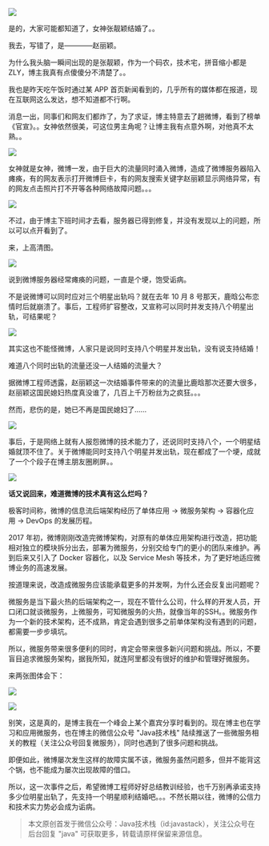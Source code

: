 ![](http://5b0988e595225.cdn.sohucs.com/images/20181016/5a2a9bfb0fe54969ab295a081a5b26f2.jpeg)

是的，大家可能都知道了，女神张靓颖结婚了。。

我去，写错了，是————赵丽颖。

为什么我头脑一瞬间出现的是张靓颖，作为一个码农，技术宅，拼音缩小都是 ZLY，博主我真有点傻傻分不清楚了。。

我也是昨天吃午饭时通过某 APP 首页新闻看到的，几乎所有的媒体都在报道，现在互联网这么发达，想不知道都不行啊。

消息一出，同事们和网友们都炸了，为了求证，博主特意去了趟微博，看到了榜单《官宣》。。女神依然很美，可这位男主角呢？让博主我有点意外啊，对他真不太熟。。

![](http://img.javastack.cn/18-10-16/32039799.jpg)

女神就是女神，微博一发，由于巨大的流量同时涌入微博，造成了微博服务器陷入瘫痪，有的网友表示打开微博巨卡，有的网友搜索关键字赵丽颖显示网络异常，有的网友点击照片打不开等各种网络故障问题。。。

![](https://ss2.baidu.com/6ONYsjip0QIZ8tyhnq/it/u=2657447051,2342266352&fm=173&app=25&f=JPEG?w=640&h=1169&s=790C34720B4361665CCD80CA0000E0B1)

不过，由于博主下班时间才去看，服务器已得到修复，并没有发现以上的问题，所以可以点开看到了。

来，上高清图。

![](http://img.javastack.cn/18-10-16/72359235.jpg)

说到微博服务器经常瘫痪的问题，一直是个埂，饱受诟病。

不是说微博可以同时应对三个明星出轨吗？就在去年 10 月 8 号那天，鹿晗公布恋情时后就崩溃了。事后，工程师扩容整改，又宣称可以同时并发支持八个明星出轨，可结果呢？

![](http://www.diankeji.com/uploads/file/news/2017-11-03/c416f1411ac15d540c719f1074f880a9.jpg)

其实这也不能怪微博，人家只是说同时支持八个明星并发出轨，没有说支持结婚！

难道八个同时出轨的流量还没一人结婚的流量大？

据微博工程师透露，赵丽颖这一次结婚事件带来的的流量比鹿晗那次还要大很多，赵丽颖这国民媳妇热度真没谁了，几百上千万粉丝为之疯狂。。。

然而，悲伤的是，她已不再是国民媳妇了……

![](http://img.javastack.cn/18-10-16/93783683.jpg)

事后，于是网络上就有人报怨微博的技术能力了，还说同时支持八个，一个明星结婚就顶不住了。关于微博能同时支持八个明星并发出轨，现在都成了一个埂，成就了一个个段子在博主朋友圈刷屏。。

![](http://img.javastack.cn/18-10-16/39449918.jpg)

**话又说回来，难道微博的技术真有这么烂吗？**

极客时间称，微博的信息流后端架构经历了单体应用 -> 微服务架构 -> 容器化应用 -> DevOps 的发展历程。

2017 年初，微博刚刚改造完微博架构，对原有的单体应用架构进行改造，把功能相对独立的模块拆分出去，部署为微服务，分别交给专门的更小的团队来维护。再到后来又引入了 Docker 容器化，以及 Service Mesh 等技术，为了更好地适应微博业务的高速发展。

按道理来说，改造成微服务应该能承载更多的并发啊，为什么还会反复出问题呢？

微服务是当下最火热的后端架构之一，现在不管什么公司，什么样的开发人员，开口闭口就谈微服务，上微服务，可知微服务的火热，就像当年的SSH。。微服务作为一个新的技术架构，还不成熟，肯定会遇到很多之前单体架构没有遇到的问题，都需要一步步填坑。

所以，微服务带来很多便利的同时，肯定会带来很多新兴问题和挑战。所以，不要盲目追求微服务架构，据我所知，就连阿里都没有很好的维护和管理好微服务。

来两张图体会下：

![](https://file.zsxq.com/184/4f/844fddc34d8048402bc6e8a84a70c19dcf99a72cc5a12bb40c2773ddd317af96.png)

![](https://file.zsxq.com/1a2/84/a2843724c13b67abe57aff411c71ccee4d42878f77139d7891f0c6456ed73aba.png)

别笑，这是真的，是博主我在一个峰会上某个嘉宾分享时看到的。现在博主也在学习和应用微服务，也在博主的微信公众号 "Java技术栈" 陆续推送了一些微服务相关的教程（关注公众号回复微服务），同时也遇到了很多问题和挑战。

即便如此，微博屡次发生这样的故障实属不该，微服务虽然问题多，但并不能背这个锅，也不能成为屡次出现故障的借口。

所以，这一次事件之后，希望微博工程师好好总结教训经验，也千万别再承诺支持多少位明星出轨了，先支持一个明星顺利结婚吧。。。不然长期以往，微博的公信力和技术实力势必会成为诟病。

> 本文原创首发于微信公众号：Java技术栈（id:javastack），关注公众号在后台回复 "java" 可获取更多，转载请原样保留来源信息。